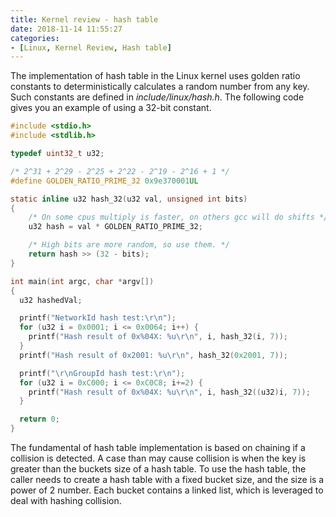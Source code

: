 ```yaml
---
title: Kernel review - hash table
date: 2018-11-14 11:55:27
categories:
- [Linux, Kernel Review, Hash table]
---
```


The implementation of hash table in the Linux kernel uses golden ratio constants to deterministically calculates a random number from any key. Such constants are defined in *include/linux/hash.h*. The following code gives you an example of using a 32-bit constant.

```c
#include <stdio.h>
#include <stdlib.h>

typedef uint32_t u32;

/* 2^31 + 2^29 - 2^25 + 2^22 - 2^19 - 2^16 + 1 */
#define GOLDEN_RATIO_PRIME_32 0x9e370001UL

static inline u32 hash_32(u32 val, unsigned int bits)
{
	/* On some cpus multiply is faster, on others gcc will do shifts */
	u32 hash = val * GOLDEN_RATIO_PRIME_32;

	/* High bits are more random, so use them. */
	return hash >> (32 - bits);
}

int main(int argc, char *argv[])
{
  u32 hashedVal;

  printf("NetworkId hash test:\r\n");
  for (u32 i = 0x0001; i <= 0x0064; i++) {
    printf("Hash result of 0x%04X: %u\r\n", i, hash_32(i, 7));
  }
  printf("Hash result of 0x2001: %u\r\n", hash_32(0x2001, 7));

  printf("\r\nGroupId hash test:\r\n");
  for (u32 i = 0xC000; i <= 0xC0C8; i+=2) {
    printf("Hash result of 0x%04X: %u\r\n", i, hash_32((u32)i, 7));
  }

  return 0;
}
```

The fundamental of hash table implementation is based on chaining if a collision is detected. A case than may cause collision is when the key is greater than the buckets size of a hash table. To use the hash table, the caller needs to create a hash table with a fixed bucket size, and the size is a power of 2 number. Each bucket contains a linked list, which is leveraged to deal with hashing collision.